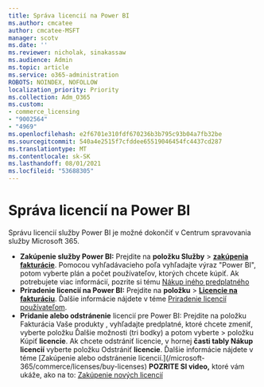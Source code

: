 ```yaml
---
title: Správa licencií na Power BI
ms.author: cmcatee
author: cmcatee-MSFT
manager: scotv
ms.date: ''
ms.reviewer: nicholak, sinakassaw
ms.audience: Admin
ms.topic: article
ms.service: o365-administration
ROBOTS: NOINDEX, NOFOLLOW
localization_priority: Priority
ms.collection: Adm_O365
ms.custom:
- commerce_licensing
- "9002564"
- "4969"
ms.openlocfilehash: e2f6701e310fdf670236b3b795c93b04a7fb32be
ms.sourcegitcommit: 540a4e2515f7cfddee65519046454fc4437cd287
ms.translationtype: MT
ms.contentlocale: sk-SK
ms.lasthandoff: 08/01/2021
ms.locfileid: "53688305"
---
```

# <a name="power-bi-license-management"></a>Správa licencií na Power BI

Správu licencií služby Power BI je možné dokončiť v Centrum spravovania služby Microsoft 365.

- **Zakúpenie služby Power BI:** Prejdite na **položku Služby** \> **[zakúpenia fakturácie](https://go.microsoft.com/fwlink/p/?linkid=868433)**. Pomocou vyhľadávacieho poľa vyhľadajte výraz "Power BI", potom vyberte plán a počet používateľov, ktorých chcete kúpiť. Ak potrebujete viac informácií, pozrite si tému [Nákup iného predplatného](/microsoft-365/commerce/try-or-buy-microsoft-365#buy-a-different-subscription)
- **Priradenie licencií na Power BI:** Prejdite na **položku**  >  **[Licencie na fakturáciu](https://go.microsoft.com/fwlink/p/?linkid=842264)**. Ďalšie informácie nájdete v téme [Priradenie licencií používateľom](/microsoft-365/admin/manage/assign-licenses-to-users).
- **Pridanie alebo odstránenie** licencií pre Power BI: Prejdite na položku Fakturácia Vaše produkty , vyhľadajte predplatné, ktoré chcete zmeniť, vyberte položku Ďalšie možnosti (tri bodky) a potom vyberte  >  **[](https://go.microsoft.com/fwlink/p/?linkid=842054)** položku Kúpiť **licencie**.  Ak chcete odstrániť licencie, v hornej **časti tably Nákup licencií** vyberte položku Odstrániť **licencie**. Ďalšie informácie nájdete v téme [Zakúpenie alebo odstránenie licencií.\](/microsoft-365/commerce/licenses/buy-licenses)
**POZRITE SI video,** ktoré vám ukáže, ako na to: [Zakúpenie nových licencií](https://go.microsoft.com/fwlink/p/?linkid=2154857)